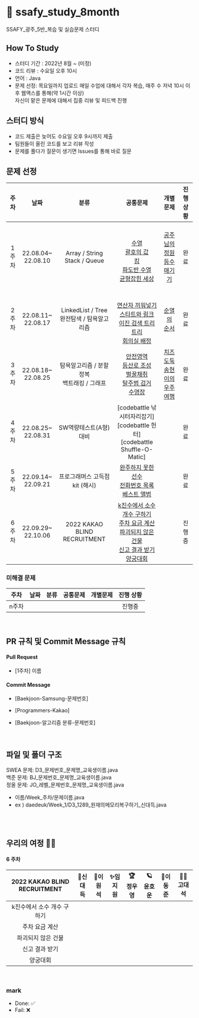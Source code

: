 # 🌈 ssafy_study_8month
SSAFY_광주_5반_복습 및 실습문제 스터디

## How To Study
- 스터디 기간 : 2022년 8월 ~ (미정)
- 코드 리뷰 : 수요일 오후 10시
- 언어 : Java
- 문제 선정: 목요일까지 업로드
매일 수업에 대해서 각자 복습, 매주 수 저녁 10시 이후 웹액스를 통해(약 1시간 이상)</br>자신이 맡은 문제에 대해서 집중 리뷰 및 피드백 진행

## 스터디 방식
- 코드 제출은 늦어도 수요일 오후 9시까지 제출
- 팀원들이 올린 코드를 보고 리뷰 작성
- 문제를 풀다가 질문이 생기면 Issues를 통해 바로 질문 </br>
## 문제 선정
|**주차**|**날짜**|**분류**|**공통문제**|**개별문제**|**진행 상황**
|:----:|:-----:|:-----:|:-----:|:-----:|:-----:|
| 1주차 | 22.08.04~</br>22.08.10 | Array / String </br> Stack / Queue |</br> [수열](https://www.acmicpc.net/problem/2559) </br> [괄호의 값](https://www.acmicpc.net/problem/2504)</br>[킹](https://www.acmicpc.net/problem/1063)</br>[파도반 수열](https://www.acmicpc.net/problem/9461)</br>[균형잡힌 세상](https://www.acmicpc.net/problem/4949)</br>| </br>[공주님의 정원](https://www.acmicpc.net/problem/2457) </br> [등수매기기](https://www.acmicpc.net/problem/2012) </br></br>| 완료 |
| 2주차 | 22.08.11~</br>22.08.17 | LinkedList / Tree  </br> 완전탐색 / 탐욕알고리즘 | </br>[연산자 끼워넣기](https://www.acmicpc.net/problem/14888) </br>[스타트와 링크](https://www.acmicpc.net/problem/14889)</br>[이진 검색 트리](https://www.acmicpc.net/problem/5639) </br>[트리](https://www.acmicpc.net/problem/4803) </br> [회의실 배정](https://www.acmicpc.net/problem/1931)  | [순열의 순서](https://www.acmicpc.net/problem/1722)| 완료 |
| 3주차 | 22.08.18~</br>22.08.25 | 탐욕알고리즘 / 분할정복 </br> 백트래킹 / 그래프 |  [안전영역](https://www.acmicpc.net/problem/2468) </br>[등산로 조성](https://swexpertacademy.com/main/code/problem/problemDetail.do?contestProbId=AV5PoOKKAPIDFAUq&categoryId=AV5PoOKKAPIDFAUq&categoryType=CODE&problemTitle=1949&orderBy=FIRST_REG_DATETIME&selectCodeLang=ALL&select-1=&pageSize=10&pageIndex=1) </br>[벌꿀채취](https://swexpertacademy.com/main/code/problem/problemDetail.do?contestProbId=AV5V4A46AdIDFAWu&categoryId=AV5V4A46AdIDFAWu&categoryType=CODE&problemTitle=%EB%AA%A8%EC%9D%98&orderBy=FIRST_REG_DATETIME&selectCodeLang=ALL&select-1=&pageSize=10&pageIndex=2) </br>[탈주범 검거](https://swexpertacademy.com/main/code/problem/problemDetail.do?contestProbId=AV5PpLlKAQ4DFAUq) </br>[수영장](https://swexpertacademy.com/main/code/problem/problemDetail.do?contestProbId=AV5PpFQaAQMDFAUq) | [치즈도둑](https://swexpertacademy.com/main/code/problem/problemDetail.do?contestProbId=AWrDOdQqRCUDFARG) </br> [송현이의 우주여행](https://swexpertacademy.com/main/code/userProblem/userProblemDetail.do?contestProbId=AWTUS1FaYaUDFAVT) </br> | 완료 |
| 4주차 | 22.08.25~</br>22.08.31 | SW역량테스트(A형) 대비 | [codebattle 낚시터자리잡기] </br> [codebattle 헌터] </br>[codebattle Shuffle-O-Matic] | | 완료|
| 5주차 | 22.09.14~</br>22.09.21 | 프로그래머스 고득점 kit (해시) | [완주하지 못한 선수](https://school.programmers.co.kr/learn/courses/30/lessons/42576) </br>[전화번호 목록](https://school.programmers.co.kr/learn/courses/30/lessons/42577)</br>[베스트 앨범](https://school.programmers.co.kr/learn/courses/30/lessons/42579)  |  | 완료 |
| 6주차 | 22.09.29~</br>22.10.06 | 2022 KAKAO BLIND RECRUITMENT | [k진수에서 소수 개수 구하기](https://school.programmers.co.kr/learn/courses/30/lessons/92335) </br>[주차 요금 계산](https://school.programmers.co.kr/learn/courses/30/lessons/92341)</br>[파괴되지 않은 건물](https://school.programmers.co.kr/learn/courses/30/lessons/92344)</br>[신고 결과 받기](https://school.programmers.co.kr/learn/courses/30/lessons/92334)</br>[양궁대회](https://school.programmers.co.kr/learn/courses/30/lessons/92342)  |  | 진행중|
### 미해결 문제
|**주차**|**날짜**|**분류**|**공통문제**|**개별문제**|**진행 상황**
|:----:|:-----:|:-----:|:-----:|:-----:|:-----:|
| n주차 | |  |  |  | 진행중|
<br/>


## PR 규칙 및 Commit Message 규칙

#### Pull Request

- [1주차] 이름

#### Commit Message

- [Baekjoon-Samsung-문제번호] 

- [Programmers-Kakao] 

- [Baekjoon-알고리즘 분류-문제번호]


<br/>

## 파일 및 폴더 구조

SWEA 문제: D3_문제번호_문제명_교육생이름.java</br>
백준 문제: BJ_문제번호_문제명_교육생이름.java</br>
정올 문제: JO_레벨_문제번호_문제명_교육생이름.java</br>

- 이름/Week_주차/문제이름.java
- ex ) daedeuk/Week_1/D3_1289_원재의메모리복구하기_신대득.java

<br/>
<br/>

## 우리의 여정 🐱‍🏍

#### 6 주차
 |      2022 KAKAO BLIND RECRUITMENT        | 👑신대득    | 💎이원석      | ✨임지원      | 🏆정우영      | 🪐윤호운       |🚀이동준     | 🐱‍👓고대석       |
 | :----------------: |  :----------------: |  :----------------: | :----------------:  | :----------------:  | :----------------:  |:----------------:  |:----------------:  |
 | k진수에서 소수 개수 구하기     |             |        |       |      |          |          |          |
 | 주차 요금 계산          |           |           |     |          |        |          |          |
 | 파괴되지 않은 건물         |            |           |      |         |       |          |          |
 | 신고 결과 받기         |          |           |     |           |         |          |          |
 | 양궁대회          |          |           |      |           |         |          |          |



<br>

###  mark
* Done: ✅ <br>  
* Fail: ❌ <br>
